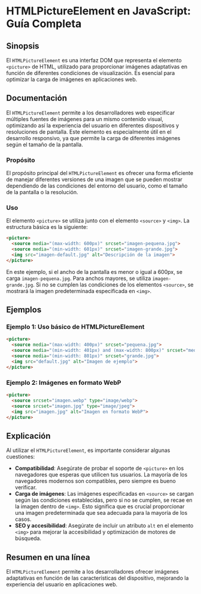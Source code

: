 <!--
Meta Description: # HTMLPictureElement en JavaScript: Guía Completa ## Sinopsis El `HTMLPictureElement` es una interfaz DOM que representa el elemento `<picture>` de HT...
Meta Keywords: imagen, jpg, source, picture, imágenes
-->

# HTMLPictureElement en JavaScript: Guía Completa

## Sinopsis
El `HTMLPictureElement` es una interfaz DOM que representa el elemento `<picture>` de HTML, utilizado para proporcionar imágenes adaptativas en función de diferentes condiciones de visualización. Es esencial para optimizar la carga de imágenes en aplicaciones web.

## Documentación
El `HTMLPictureElement` permite a los desarrolladores web especificar múltiples fuentes de imágenes para un mismo contenido visual, optimizando así la experiencia del usuario en diferentes dispositivos y resoluciones de pantalla. Este elemento es especialmente útil en el desarrollo responsivo, ya que permite la carga de diferentes imágenes según el tamaño de la pantalla.

### Propósito
El propósito principal del `HTMLPictureElement` es ofrecer una forma eficiente de manejar diferentes versiones de una imagen que se pueden mostrar dependiendo de las condiciones del entorno del usuario, como el tamaño de la pantalla o la resolución.

### Uso
El elemento `<picture>` se utiliza junto con el elemento `<source>` y `<img>`. La estructura básica es la siguiente:

```html
<picture>
  <source media="(max-width: 600px)" srcset="imagen-pequena.jpg">
  <source media="(min-width: 601px)" srcset="imagen-grande.jpg">
  <img src="imagen-default.jpg" alt="Descripción de la imagen">
</picture>
```

En este ejemplo, si el ancho de la pantalla es menor o igual a 600px, se carga `imagen-pequena.jpg`. Para anchos mayores, se utiliza `imagen-grande.jpg`. Si no se cumplen las condiciones de los elementos `<source>`, se mostrará la imagen predeterminada especificada en `<img>`.

## Ejemplos

### Ejemplo 1: Uso básico de HTMLPictureElement
```html
<picture>
  <source media="(max-width: 400px)" srcset="pequena.jpg">
  <source media="(min-width: 401px) and (max-width: 800px)" srcset="mediana.jpg">
  <source media="(min-width: 801px)" srcset="grande.jpg">
  <img src="default.jpg" alt="Imagen de ejemplo">
</picture>
```

### Ejemplo 2: Imágenes en formato WebP
```html
<picture>
  <source srcset="imagen.webp" type="image/webp">
  <source srcset="imagen.jpg" type="image/jpeg">
  <img src="imagen.jpg" alt="Imagen en formato WebP">
</picture>
```

## Explicación
Al utilizar el `HTMLPictureElement`, es importante considerar algunas cuestiones:

- **Compatibilidad**: Asegúrate de probar el soporte de `<picture>` en los navegadores que esperas que utilicen tus usuarios. La mayoría de los navegadores modernos son compatibles, pero siempre es bueno verificar.
- **Carga de imágenes**: Las imágenes especificadas en `<source>` se cargan según las condiciones establecidas, pero si no se cumplen, se recae en la imagen dentro de `<img>`. Esto significa que es crucial proporcionar una imagen predeterminada que sea adecuada para la mayoría de los casos.
- **SEO y accesibilidad**: Asegúrate de incluir un atributo `alt` en el elemento `<img>` para mejorar la accesibilidad y optimización de motores de búsqueda.

## Resumen en una línea
El `HTMLPictureElement` permite a los desarrolladores ofrecer imágenes adaptativas en función de las características del dispositivo, mejorando la experiencia del usuario en aplicaciones web.